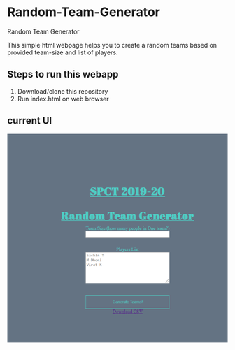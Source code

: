 # Random-Team-Generator
Random Team Generator

This simple html webpage helps you to create a random teams based on provided team-size and list of players.

## Steps to run this webapp
1. Download/clone this repository
2. Run index.html on web browser

## current UI
![front end](https://github.com/rameshgkwd05/Random-Team-Generator/blob/master/front-end.PNG)
